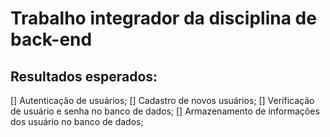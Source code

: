# Trabalho integrador da disciplina de back-end
## Resultados esperados:
[] Autenticação de usuários;
[] Cadastro de novos usuários;
[] Verificação de usuário e senha no banco de dados;
[] Armazenamento de informações dos usuário no banco de dados;